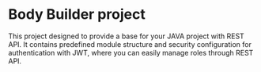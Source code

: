 # Body Builder project
This project designed to provide a base for your JAVA project with REST API. It contains predefined module structure and security configuration for authentication with JWT, where you can easily manage roles through REST API.
